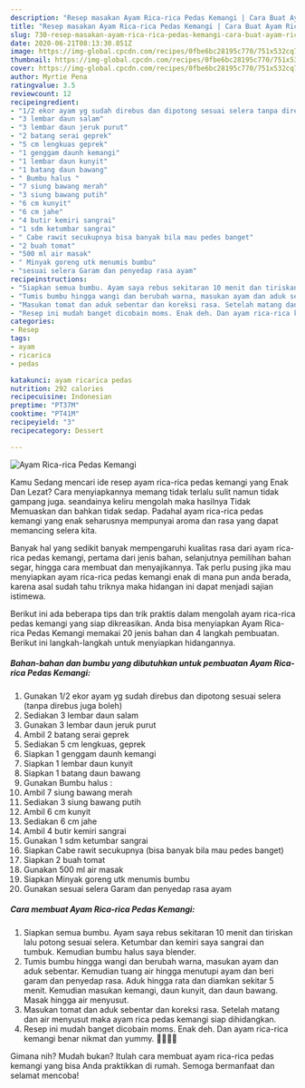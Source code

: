 ```yaml
---
description: "Resep masakan Ayam Rica-rica Pedas Kemangi | Cara Buat Ayam Rica-rica Pedas Kemangi Yang Sempurna"
title: "Resep masakan Ayam Rica-rica Pedas Kemangi | Cara Buat Ayam Rica-rica Pedas Kemangi Yang Sempurna"
slug: 730-resep-masakan-ayam-rica-rica-pedas-kemangi-cara-buat-ayam-rica-rica-pedas-kemangi-yang-sempurna
date: 2020-06-21T08:13:30.851Z
image: https://img-global.cpcdn.com/recipes/0fbe6bc28195c770/751x532cq70/ayam-rica-rica-pedas-kemangi-foto-resep-utama.jpg
thumbnail: https://img-global.cpcdn.com/recipes/0fbe6bc28195c770/751x532cq70/ayam-rica-rica-pedas-kemangi-foto-resep-utama.jpg
cover: https://img-global.cpcdn.com/recipes/0fbe6bc28195c770/751x532cq70/ayam-rica-rica-pedas-kemangi-foto-resep-utama.jpg
author: Myrtie Pena
ratingvalue: 3.5
reviewcount: 12
recipeingredient:
- "1/2 ekor ayam yg sudah direbus dan dipotong sesuai selera tanpa direbus juga boleh"
- "3 lembar daun salam"
- "3 lembar daun jeruk purut"
- "2 batang serai geprek"
- "5 cm lengkuas geprek"
- "1 genggam daunh kemangi"
- "1 lembar daun kunyit"
- "1 batang daun bawang"
- " Bumbu halus "
- "7 siung bawang merah"
- "3 siung bawang putih"
- "6 cm kunyit"
- "6 cm jahe"
- "4 butir kemiri sangrai"
- "1 sdm ketumbar sangrai"
- " Cabe rawit secukupnya bisa banyak bila mau pedes banget"
- "2 buah tomat"
- "500 ml air masak"
- " Minyak goreng utk menumis bumbu"
- "sesuai selera Garam dan penyedap rasa ayam"
recipeinstructions:
- "Siapkan semua bumbu. Ayam saya rebus sekitaran 10 menit dan tiriskan lalu potong sesuai selera. Ketumbar dan kemiri saya sangrai dan tumbuk. Kemudian bumbu halus saya blender."
- "Tumis bumbu hingga wangi dan berubah warna, masukan ayam dan aduk sebentar. Kemudian tuang air hingga menutupi ayam dan beri garam dan penyedap rasa. Aduk hingga rata dan diamkan sekitar 5 menit. Kemudian masukan kemangi, daun kunyit, dan daun bawang. Masak hingga air menyusut."
- "Masukan tomat dan aduk sebentar dan koreksi rasa. Setelah matang dan air menyusut maka ayam rica pedas kemangi siap dihidangkan."
- "Resep ini mudah banget dicobain moms. Enak deh. Dan ayam rica-rica kemangi benar nikmat dan yummy. 🥰🥰🥰🥰"
categories:
- Resep
tags:
- ayam
- ricarica
- pedas

katakunci: ayam ricarica pedas 
nutrition: 292 calories
recipecuisine: Indonesian
preptime: "PT37M"
cooktime: "PT41M"
recipeyield: "3"
recipecategory: Dessert

---
```



![Ayam Rica-rica Pedas Kemangi](https://img-global.cpcdn.com/recipes/0fbe6bc28195c770/751x532cq70/ayam-rica-rica-pedas-kemangi-foto-resep-utama.jpg)

Kamu Sedang mencari ide resep ayam rica-rica pedas kemangi yang Enak Dan Lezat? Cara menyiapkannya memang tidak terlalu sulit namun tidak gampang juga. seandainya keliru mengolah maka hasilnya Tidak Memuaskan dan bahkan tidak sedap. Padahal ayam rica-rica pedas kemangi yang enak seharusnya mempunyai aroma dan rasa yang dapat memancing selera kita.

Banyak hal yang sedikit banyak mempengaruhi kualitas rasa dari ayam rica-rica pedas kemangi, pertama dari jenis bahan, selanjutnya pemilihan bahan segar, hingga cara membuat dan menyajikannya. Tak perlu pusing jika mau menyiapkan ayam rica-rica pedas kemangi enak di mana pun anda berada, karena asal sudah tahu triknya maka hidangan ini dapat menjadi sajian istimewa.




Berikut ini ada beberapa tips dan trik praktis dalam mengolah ayam rica-rica pedas kemangi yang siap dikreasikan. Anda bisa menyiapkan Ayam Rica-rica Pedas Kemangi memakai 20 jenis bahan dan 4 langkah pembuatan. Berikut ini langkah-langkah untuk menyiapkan hidangannya.

<!--inarticleads1-->

##### Bahan-bahan dan bumbu yang dibutuhkan untuk pembuatan Ayam Rica-rica Pedas Kemangi:

1. Gunakan 1/2 ekor ayam yg sudah direbus dan dipotong sesuai selera (tanpa direbus juga boleh)
1. Sediakan 3 lembar daun salam
1. Gunakan 3 lembar daun jeruk purut
1. Ambil 2 batang serai geprek
1. Sediakan 5 cm lengkuas, geprek
1. Siapkan 1 genggam daunh kemangi
1. Siapkan 1 lembar daun kunyit
1. Siapkan 1 batang daun bawang
1. Gunakan  Bumbu halus :
1. Ambil 7 siung bawang merah
1. Sediakan 3 siung bawang putih
1. Ambil 6 cm kunyit
1. Sediakan 6 cm jahe
1. Ambil 4 butir kemiri sangrai
1. Gunakan 1 sdm ketumbar sangrai
1. Siapkan  Cabe rawit secukupnya (bisa banyak bila mau pedes banget)
1. Siapkan 2 buah tomat
1. Gunakan 500 ml air masak
1. Siapkan  Minyak goreng utk menumis bumbu
1. Gunakan sesuai selera Garam dan penyedap rasa ayam




<!--inarticleads2-->

##### Cara membuat Ayam Rica-rica Pedas Kemangi:

1. Siapkan semua bumbu. Ayam saya rebus sekitaran 10 menit dan tiriskan lalu potong sesuai selera. Ketumbar dan kemiri saya sangrai dan tumbuk. Kemudian bumbu halus saya blender.
1. Tumis bumbu hingga wangi dan berubah warna, masukan ayam dan aduk sebentar. Kemudian tuang air hingga menutupi ayam dan beri garam dan penyedap rasa. Aduk hingga rata dan diamkan sekitar 5 menit. Kemudian masukan kemangi, daun kunyit, dan daun bawang. Masak hingga air menyusut.
1. Masukan tomat dan aduk sebentar dan koreksi rasa. Setelah matang dan air menyusut maka ayam rica pedas kemangi siap dihidangkan.
1. Resep ini mudah banget dicobain moms. Enak deh. Dan ayam rica-rica kemangi benar nikmat dan yummy. 🥰🥰🥰🥰




Gimana nih? Mudah bukan? Itulah cara membuat ayam rica-rica pedas kemangi yang bisa Anda praktikkan di rumah. Semoga bermanfaat dan selamat mencoba!
